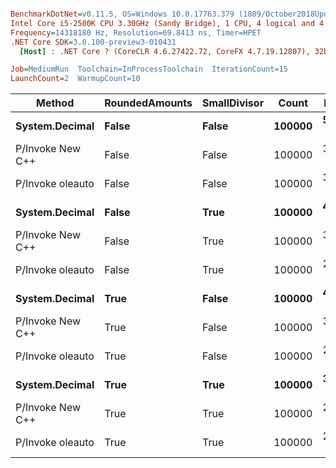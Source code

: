 ``` ini

BenchmarkDotNet=v0.11.5, OS=Windows 10.0.17763.379 (1809/October2018Update/Redstone5)
Intel Core i5-2500K CPU 3.30GHz (Sandy Bridge), 1 CPU, 4 logical and 4 physical cores
Frequency=14318180 Hz, Resolution=69.8413 ns, Timer=HPET
.NET Core SDK=3.0.100-preview3-010431
  [Host] : .NET Core ? (CoreCLR 4.6.27422.72, CoreFX 4.7.19.12807), 32bit RyuJIT

Job=MediumRun  Toolchain=InProcessToolchain  IterationCount=15  
LaunchCount=2  WarmupCount=10  

```
|         Method | RoundedAmounts | SmallDivisor |  Count |     Mean |     Error |    StdDev |   Median |
|--------------- |--------------- |------------- |------- |---------:|----------:|----------:|---------:|
| **System.Decimal** |          **False** |        **False** | **100000** | **54.07 ms** | **0.3373 ms** | **0.5049 ms** | **53.78 ms** |
|P/Invoke New C++|          False |        False | 100000 | 33.80 ms | 0.0457 ms | 0.0641 ms | 33.79 ms |
|P/Invoke oleauto|          False |        False | 100000 | 30.49 ms | 0.0904 ms | 0.1267 ms | 30.58 ms |
| **System.Decimal** |          **False** |         **True** | **100000** | **49.33 ms** | **0.2189 ms** | **0.3140 ms** | **49.37 ms** |
|P/Invoke New C++|          False |         True | 100000 | 31.04 ms | 0.0990 ms | 0.1420 ms | 31.04 ms |
|P/Invoke oleauto|          False |         True | 100000 | 29.06 ms | 0.0940 ms | 0.1287 ms | 29.16 ms |
| **System.Decimal** |           **True** |        **False** | **100000** | **40.23 ms** | **0.4698 ms** | **0.6585 ms** | **39.64 ms** |
|P/Invoke New C++|           True |        False | 100000 | 30.47 ms | 0.1168 ms | 0.1637 ms | 30.41 ms |
|P/Invoke oleauto|           True |        False | 100000 | 27.28 ms | 0.1704 ms | 0.2498 ms | 27.17 ms |
| **System.Decimal** |           **True** |         **True** | **100000** | **35.35 ms** | **0.1019 ms** | **0.1395 ms** | **35.42 ms** |
|P/Invoke New C++|           True |         True | 100000 | 27.64 ms | 0.0270 ms | 0.0360 ms | 27.63 ms |
|P/Invoke oleauto|           True |         True | 100000 | 25.48 ms | 0.0328 ms | 0.0449 ms | 25.50 ms |
